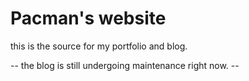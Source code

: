 # Pacman's website

this is the source for my portfolio and blog.

-- the blog is still undergoing maintenance right now. -- 
